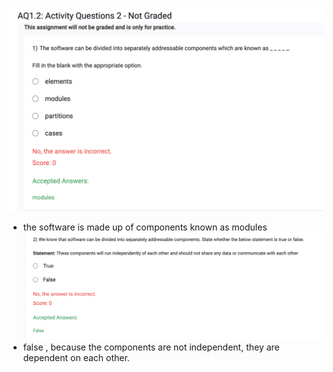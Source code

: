 ![](2023-09-27-06-36-42.png)
- the software is made up of components known as modules
![](2023-09-27-06-37-01.png)
- false , because the components are not independent, they are dependent on each other.